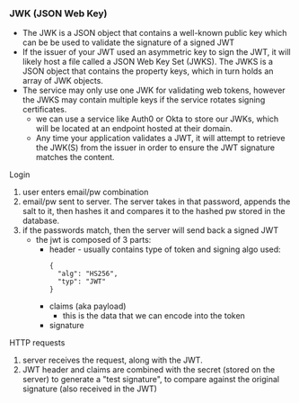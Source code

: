 
### JWK (JSON Web Key)
- The JWK is a JSON object that contains a well-known public key which can be be used to validate the signature of a signed JWT
- If the issuer of your JWT used an asymmetric key to sign the JWT, it will likely host a file called a JSON Web Key Set (JWKS). The JWKS is a JSON object that contains the property keys, which in turn holds an array of JWK objects.
- The service may only use one JWK for validating web tokens, however the JWKS may contain multiple keys if the service rotates signing certificates.
	- we can use a service like Auth0 or Okta to store our JWKs, which will be located at an endpoint hosted at their domain. 
	- Any time your application validates a JWT, it will attempt to retrieve the JWK(S) from the issuer in order to ensure the JWT signature matches the content.

Login
1. user enters email/pw combination
2. email/pw sent to server. The server takes in that password, appends the salt to it, then hashes it and compares it to the hashed pw stored in the database.
3. if the passwords match, then the server will send back a signed JWT 
	- the jwt is composed of 3 parts:
		- header - usually contains type of token and signing algo used:
			```
			{
			  "alg": "HS256",
			  "typ": "JWT"
			}
			```
		- claims (aka payload)
			- this is the data that we can encode into the token
		- signature

HTTP requests
1. server receives the request, along with the JWT.
2. JWT header and claims are combined with the secret (stored on the server) to generate a "test signature", to compare against the original signature (also received in the JWT) 